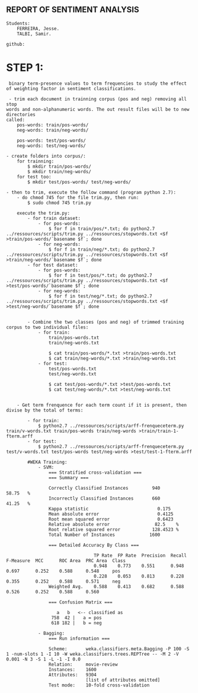 ## REPORT OF SENTIMENT ANALYSIS

	Students: 
		FERREIRA, Jesse.
		TALBI, Samir.

	github: 


# STEP 1:
	 binary term-presence values to term frequencies to study the effect of weighting factor in sentiment classifications.

	 - trim each document in trainning corpus (pos and neg) removing all stop
	words and non-alphanumeric words. The out result files will be to new directories
	called:
		pos-words: train/pos-words/
		neg-words: train/neg-words/

		pos-words: test/pos-words/
		neg-words: test/neg-words/

	- create folders into corpus/:
		for trainning:
			$ mkdir train/pos-words/
			$ mkdir train/neg-words/
		for test too:
			$ mkdir test/pos-words/ test/neg-words/

	- then to trim, execute the follow command (program python 2.7):
		- do chmod 745 for the file trim.py, then run:
			$ sudo chmod 745 trim.py

		execute the trim.py:
			- for train dataset:
				- for pos-words:
					$ for f in train/pos/*.txt; do python2.7 ../ressources/scripts/trim.py ../ressources/stopwords.txt <$f >train/pos-words/`basename $f`; done
				- for neg-words:
					$ for f in train/neg/*.txt; do python2.7 ../ressources/scripts/trim.py ../ressources/stopwords.txt <$f >train/neg-words/`basename $f`; done
			- for test dataset:
				- for pos-words:
					$ for f in test/pos/*.txt; do python2.7 ../ressources/scripts/trim.py ../ressources/stopwords.txt <$f >test/pos-words/`basename $f`; done
				- for neg-words:
					$ for f in test/neg/*.txt; do python2.7 ../ressources/scripts/trim.py ../ressources/stopwords.txt <$f >test/neg-words/`basename $f`; done


			- Combine the two classes (pos and neg) of trimmed training corpus to two individual files:
				- for train:
					train/pos-words.txt
					train/neg-words.txt

					$ cat train/pos-words/*.txt >train/pos-words.txt
					$ cat train/neg-words/*.txt >train/neg-words.txt
				- for test:
					test/pos-words.txt
					test/neg-words.txt

					$ cat test/pos-words/*.txt >test/pos-words.txt
					$ cat test/neg-words/*.txt >test/neg-words.txt


		- Get term frenquence for each term count if it is present, then divise by the total of terms:

			- for train:
				$ python2.7 ../ressources/scripts/arff-frenqueceterm.py train/v-words.txt train/pos-words train/neg-words >train/train-1-fterm.arff
			- for test:
				$ python2.7 ../ressources/scripts/arff-frenqueceterm.py test/v-words.txt test/pos-words test/neg-words >test/test-1-fterm.arff

			#WEKA Training:
				- SVM:
					=== Stratified cross-validation ===
					=== Summary ===

					Correctly Classified Instances         940               58.75   %
					Incorrectly Classified Instances       660               41.25   %
					Kappa statistic                          0.175 
					Mean absolute error                      0.4125
					Root mean squared error                  0.6423
					Relative absolute error                 82.5    %
					Root relative squared error            128.4523 %
					Total Number of Instances             1600     

					=== Detailed Accuracy By Class ===

					                 TP Rate  FP Rate  Precision  Recall   F-Measure  MCC      ROC Area  PRC Area  Class
					                 0.948    0.773    0.551      0.948    0.697      0.252    0.588     0.548     pos
					                 0.228    0.053    0.813      0.228    0.355      0.252    0.588     0.571     neg
					Weighted Avg.    0.588    0.413    0.682      0.588    0.526      0.252    0.588     0.560     

					=== Confusion Matrix ===

					   a   b   <-- classified as
					 758  42 |   a = pos
					 618 182 |   b = neg

				- Bagging:
					=== Run information ===

					Scheme:       weka.classifiers.meta.Bagging -P 100 -S 1 -num-slots 1 -I 10 -W weka.classifiers.trees.REPTree -- -M 2 -V 0.001 -N 3 -S 1 -L -1 -I 0.0
					Relation:     movie-review
					Instances:    1600
					Attributes:   9304
					              [list of attributes omitted]
					Test mode:    10-fold cross-validation

